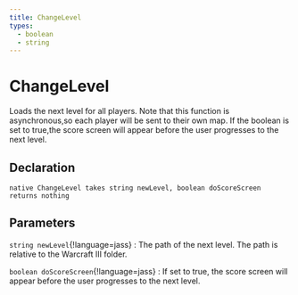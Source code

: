 ```yaml
---
title: ChangeLevel
types:
  - boolean
  - string
---
```


# ChangeLevel
Loads the next level for all players. Note that this function is asynchronous,so each player will be sent to their own map. If the boolean is set to true,the score screen will appear before the user progresses to the next level.

## Declaration

```jass
native ChangeLevel takes string newLevel, boolean doScoreScreen returns nothing
```

## Parameters
`string newLevel`{!language=jass}
: The path of the next level. The path is relative to the Warcraft III folder.

`boolean doScoreScreen`{!language=jass}
: If set to true, the score screen will appear before the user progresses to the next level.
